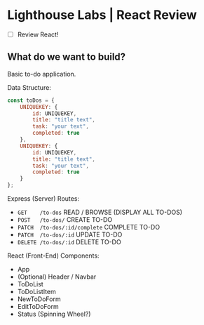 # Lighthouse Labs | React Review

* [ ] Review React!

## What do we want to build?

Basic to-do application.

Data Structure:

```JavaScript
const toDos = {
    UNIQUEKEY: {
        id: UNIQUEKEY,
        title: "title text",
        task: "your text",
        completed: true
    },
    UNIQUEKEY: {
        id: UNIQUEKEY,
        title: "title text",
        task: "your text",
        completed: true
    }
};
```

Express (Server) Routes:

* `GET    /to-dos`               READ / BROWSE (DISPLAY ALL TO-DOS)
* `POST   /to-dos/`              CREATE TO-DO
* `PATCH  /to-dos/:id/complete`  COMPLETE TO-DO
* `PATCH  /to-dos/:id`           UPDATE TO-DO
* `DELETE /to-dos/:id`           DELETE TO-DO

React (Front-End) Components:

* App
* (Optional) Header / Navbar
* ToDoList
* ToDoListItem
* NewToDoForm
* EditToDoForm
* Status (Spinning Wheel?)
